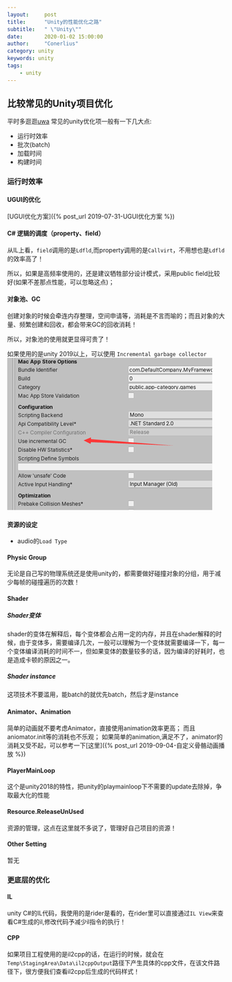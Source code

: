 ```yaml
---
layout:     post
title:      "Unity的性能优化之路"
subtitle:   " \"Unity\""
date:       2020-01-02 15:00:00
author:     "Conerlius"
category: unity
keywords: unity
tags:
    - unity
---
```


## 比较常见的Unity项目优化
平时多逛逛[uwa](https://blog.uwa4d.com/category/technology/)
常见的unity优化项一般有一下几大点:
* 运行时效率
* 批次(batch)
* 加载时间
* 构建时间
  
### 运行时效率
#### UGUI的优化
[UGUI优化方案]({% post_url 2019-07-31-UGUI优化方案 %})
#### C# 逻辑的调度（property、field）
从IL上看，`field`调用的是`Ldfld`,而property调用的是`Callvirt`，不用想也是`Ldfld`的效率高了！

所以，如果是高频率使用的，还是建议牺牲部分设计模式，采用public field比较好(如果不差那点性能，可以忽略这点)；
#### 对象池、GC
创建对象的时候会牵连内存整理，空间申请等，消耗是不言而喻的；而且对象的大量、频繁创建和回收，都会带来GC的回收消耗！

所以，对象池的使用就更显得可贵了！

如果使用的是unity 2019以上，可以使用 `Incremental garbage collector`
![png](/images/Unity/untiy_性能优化.png)

#### 资源的设定
* audio的`Load Type`

#### Physic Group
无论是自己写的物理系统还是使用unity的，都需要做好碰撞对象的分组，用于减少每帧的碰撞遍历的次数！

#### Shader
##### Shader变体
shader的变体在解释后，每个变体都会占用一定的内存，并且在shader解释的时候，由于变体多，需要编译几次，一般可以理解为一个变体就需要编译一下，每一个变体编译消耗的时间不一，但如果变体的数量较多的话，因为编译的好耗时，也是造成卡顿的原因之一。
##### Shader instance
这项技术不要滥用，能batch的就优先batch，然后才是instance

#### Animator、Animation
简单的动画就不要考虑Animator，直接使用animation效率更高；
而且aniomator.init等的消耗也不乐观；
如果简单的animation,满足不了，animator的消耗又受不起，可以参考一下[这里]({% post_url 2019-09-04-自定义骨骼动画播放 %})
#### PlayerMainLoop
这个是unity2018的特性，把unity的playmainloop下不需要的update去除掉，争取最大化的性能
#### Resource.ReleaseUnUsed
资源的管理，这点在这里就不多说了，管理好自己项目的资源！
#### Other Setting
暂无

### 更底层的优化
#### IL
unity C#的IL代码，我使用的是rider是看的，在rider里可以直接通过`IL View`来查看C#生成的il,修改代码予减少il指令的执行！
#### CPP
如果项目工程使用的是il2cpp的话，在运行的时候，就会在`Temp\StagingArea\Data\il2cppOutput`路径下产生具体的cpp文件，在该文件路径下，很方便我们查看il2cpp后生成的代码样式！